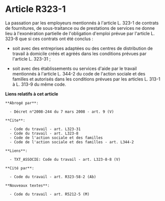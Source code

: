# Article R323-1

La passation par les employeurs mentionnés à l'article L. 323-1 de contrats de fournitures, de sous-traitance ou de
prestations de services ne donne lieu à l'exonération partielle de l'obligation d'emploi prévue par l'article L. 323-8 que si
ces contrats ont été conclus :

- soit avec des entreprises adaptées ou des centres de distribution de travail à domicile créés et agréés dans les conditions
prévues par l'article L. 323-31 ;

- soit avec des établissements ou services d'aide par le travail mentionnés à l'article L. 344-2 du code de l'action sociale
et des familles et autorisés dans les conditions prévues par les articles L. 313-1 à L. 313-9 du même code.

**Liens relatifs à cet article**

	**Abrogé par**:

	  - Décret n°2008-244 du 7 mars 2008 - art. 9 (V)

	**Cite**:

	  - Code du travail - art. L323-31
	  - Code du travail - art. L323-8
	  - Code de l'action sociale et des familles
	  - Code de l'action sociale et des familles - art. L344-2

	**Liens**:

	  - TXT_ASSOCIE: Code du travail - art. L323-8-8 (V)

	**Cité par**:

	  - Code du travail - art. R323-58-2 (Ab)

	**Nouveaux textes**:

	  - Code du travail - art. R5212-5 (M)
